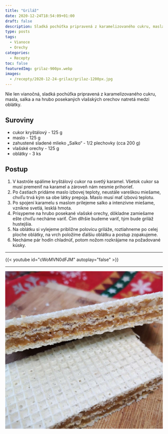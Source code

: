 ```yaml
---
title: "Griláž"
date: 2020-12-24T18:54:09+01:00
draft: false
description: Sladká pochúťka pripravená z karamelizovaného cukru, masla, salka a na hrubo posekaných vlašských orechov.
type: posts
tags:
  - Vianoce
  - Orechy
categories:
  - Recepty
toc: false
featuredImg: grilaz-900px.webp
images:
  - /recepty/2020-12-24-grilaz/grilaz-1200px.jpg
---
```


Nie len vianočná, sladká pochúťka pripravená z karamelizovaného cukru, masla, salka a na hrubo posekaných vlašských orechov natretá medzi oblátky.

## Suroviny

- cukor kryštálový - 125 g
- maslo - 125 g
- zahustené sladené mlieko „Salko“ - 1/2 plechovky (cca 200 g)
- vlašské orechy - 125 g
- oblátky - 3 ks

## Postup

1. V kastróle spálime kryštálový cukor na svetlý karamel. Všetok cukor sa musí premeniť na karamel a zároveň nám nesmie prihorieť.
2. Po častiach pridáme maslo izbovej teploty, neustále vareškou miešame, chvíľu trvá kým sa obe látky prepoja. Maslo musí mať izbovú teplotu.
3. Po spojení karamelu s maslom prilejeme salko a intenzívne miešame, vznikne svetlá, lesklá hmota.
4. Prisypeme na hrubo posekané vlašské orechy, dôkladne zamiešame ešte chvíľu necháme variť. Čím dlhšie budeme variť, tým bude griláž hustejšia.
5. Na oblátku si vylejeme približne polovicu griláže, roztiahneme po celej ploche oblátky, na vrch položíme ďalšiu oblátku a postup zopakujeme.
6. Necháme pár hodín chladnúť, potom nožom rozkrájame na požadované kúsky.

---

{{< youtube id="cWoMVN0dFJM" autoplay="false" >}}

---

![Griláž](grilaz-1200px.jpg "Griláž (autor: zwieratko, 2020)")
